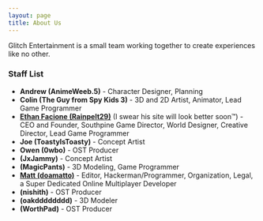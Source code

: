 ```yaml
---
layout: page
title: About Us
---
```


Glitch Entertainment is a small team working together to create experiences like no other.

### Staff List
- **Andrew (AnimeWeeb.5)** - Character Designer, Planning
- **Colin (The Guy from Spy Kids 3)** - 3D and 2D Artist, Animator, Lead Game Programmer
- **[Ethan Facione (Rainpelt29)](https://rainpelt29.github.io/rainpelt29site)** (I swear his site will look better soon™) - CEO and Founder, Southpine Game Director, World Designer, Creative Director, Lead Game Programmer
- **Joe (ToastyIsToasty)** - Concept Artist
- **Owen (0wbo)** - OST Producer
- **(JxJammy)** - Concept Artist
- **(MagicPants)** - 3D Modeling, Game Programmer
- **[Matt (doamatto)](https://doamatto.xyz)** - Editor, Hackerman/Programmer, Organization, Legal, a Super Dedicated Online Multiplayer Developer
- **(nishith)** - OST Producer
- **(oakdddddddd)** - 3D Modeler
- **(WorthPad)** - OST Producer

